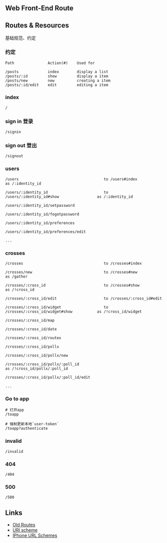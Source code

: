 Web Front-End Route
-------------------

## Routes & Resources

基础规范、约定

### 约定


    Path               Action(#)    Used for

    /posts             index        display a list
    /posts/:id         show         display a item
    /posts/new         new          creating a item
    /posts/:id/edit    edit         editing a item


### index


    /


### sign in 登录


    /signin


### sign out 登出


    /signout


### users


    /users                                      to /users#index                             as /:identity_id

    /users/:identity_id                         to /users/:identity_id#show                 as /:identity_id

    /users/:identity_id/setpassword

    /users/:identity_id/fogotpassword

    /users/:identity_id/preferences

    /users/:identity_id/preferences/edit

    ...


###

### crosses


    /crosses                                    to /crosses#index

    /crosses/new                                to /crosses#new                             as /gather

    /crosses/:cross_id                          to /crosses#show                            as /!cross_id

    /crosses/:cross_id/edit                     to /crosses/:cross_id#edit

    /crosses/:cross_id/widget                   to /crosses/:cross_id/widget#show           as /!cross_id/widget

    /crosses/:cross_id/map

    /crosses/:cross_id/date

    /crosses/:cross_id/routex

    /crosses/:cross_id/pollx

    /crosses/:cross_id/pollx/new

    /crosses/:cross_id/pollx/:poll_id                                                       as /!cross_id/pollx/:poll_id

    /crosses/:cross_id/pollx/:poll_id/edit

    ...

### Go to app

    # 打开app
    /toapp

    # 强制更新本地`user-token`
    /toapp?authenticate


### invalid


    /invalid


### 404


    /404


### 500


    /500


## Links
* [Old Routes](https://docs.google.com/a/exfe.com/document/d/1oIaFPUDBgrGyQ1wHXxv3bOAzqVL2K3Xpc3FjDKRLh40/)
* [URI scheme](http://en.wikipedia.org/wiki/URI_scheme)
* [IPhone URL Schemes](http://wiki.akosma.com/IPhone_URL_Schemes)
